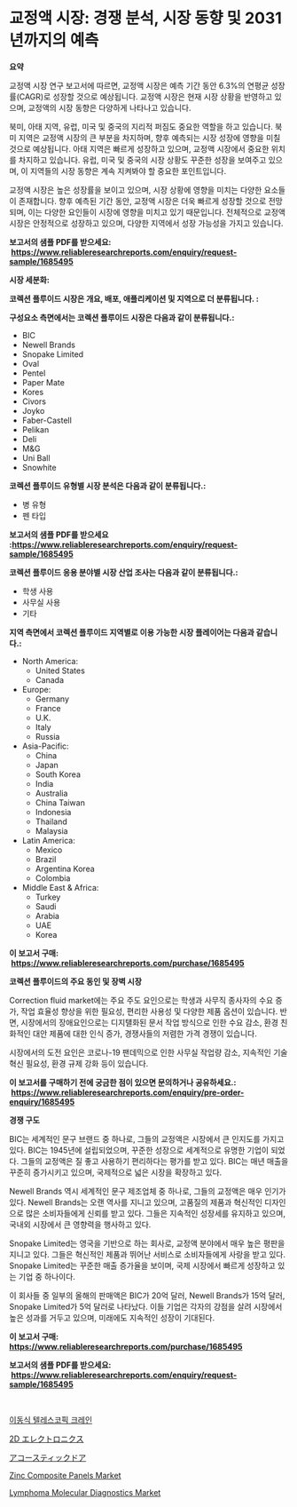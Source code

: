 <p><h1>교정액 시장: 경쟁 분석, 시장 동향 및 2031년까지의 예측</h1></p><p><strong>요약</strong></p>
<p><p>교정액 시장 연구 보고서에 따르면, 교정액 시장은 예측 기간 동안 6.3%의 연평균 성장률(CAGR)로 성장할 것으로 예상됩니다. 교정액 시장은 현재 시장 상황을 반영하고 있으며, 교정액의 시장 동향은 다양하게 나타나고 있습니다.</p><p>북미, 아태 지역, 유럽, 미국 및 중국의 지리적 퍼짐도 중요한 역할을 하고 있습니다. 북미 지역은 교정액 시장의 큰 부분을 차지하며, 향후 예측되는 시장 성장에 영향을 미칠 것으로 예상됩니다. 아태 지역은 빠르게 성장하고 있으며, 교정액 시장에서 중요한 위치를 차지하고 있습니다. 유럽, 미국 및 중국의 시장 상황도 꾸준한 성장을 보여주고 있으며, 이 지역들의 시장 동향은 계속 지켜봐야 할 중요한 포인트입니다.</p><p>교정액 시장은 높은 성장률을 보이고 있으며, 시장 상황에 영향을 미치는 다양한 요소들이 존재합니다. 향후 예측된 기간 동안, 교정액 시장은 더욱 빠르게 성장할 것으로 전망되며, 이는 다양한 요인들이 시장에 영향을 미치고 있기 때문입니다. 전체적으로 교정액 시장은 안정적으로 성장하고 있으며, 다양한 지역에서 성장 가능성을 가지고 있습니다.</p></p>
<p><strong>보고서의 샘플 PDF를 받으세요: &nbsp;<a href="https://www.reliableresearchreports.com/enquiry/request-sample/1685495">https://www.reliableresearchreports.com/enquiry/request-sample/1685495</a></strong></p>
<p><strong>시장 세분화:</strong></p>
<p><strong> 코렉션 플루이드 시장은 개요, 배포, 애플리케이션 및 지역으로 더 분류됩니다. :</strong></p>
<p><strong>구성요소 측면에서는 코렉션 플루이드 시장은 다음과 같이 분류됩니다.:</strong></p>
<p><ul><li>BIC</li><li>Newell Brands</li><li>Snopake Limited</li><li>Oval</li><li>Pentel</li><li>Paper Mate</li><li>Kores</li><li>Civors</li><li>Joyko</li><li>Faber-Castell</li><li>Pelikan</li><li>Deli</li><li>M&G</li><li>Uni Ball</li><li>Snowhite</li></ul></p>
<p><strong> 코렉션 플루이드 유형별 시장 분석은 다음과 같이 분류됩니다.:</strong></p>
<p><ul><li>병 유형</li><li>펜 타입</li></ul></p>
<p><strong>보고서의 샘플 PDF를 받으세요 :<a href="https://www.reliableresearchreports.com/enquiry/request-sample/1685495">https://www.reliableresearchreports.com/enquiry/request-sample/1685495</a></strong></p>
<p><strong> 코렉션 플루이드 응용 분야별 시장 산업 조사는 다음과 같이 분류됩니다.:</strong></p>
<p><ul><li>학생 사용</li><li>사무실 사용</li><li>기타</li></ul></p>
<p><strong>지역 측면에서 코렉션 플루이드 지역별로 이용 가능한 시장 플레이어는 다음과 같습니다.:</strong></p>
<p><ul>
    <li>
        North America:
        <ul>
            <li>United States</li>
            <li>Canada</li>
        </ul>
    </li>
    <li>
        Europe:
        <ul>
            <li>Germany</li>
            <li>France</li>
            <li>U.K.</li>
            <li>Italy</li>
            <li>Russia</li>
        </ul>
    </li>
    <li>
        Asia-Pacific:
        <ul>
            <li>China</li>
            <li>Japan</li>
            <li>South Korea</li>
            <li>India</li>
            <li>Australia</li>
            <li>China Taiwan</li>
            <li>Indonesia</li>
            <li>Thailand</li>
            <li>Malaysia</li>
        </ul>
    </li>
    <li>
        Latin America:
        <ul>
            <li>Mexico</li>
            <li>Brazil</li>
            <li>Argentina Korea</li>
            <li>Colombia</li>
        </ul>
    </li>
    <li>
        Middle East & Africa:
        <ul>
            <li>Turkey</li>
            <li>Saudi</li>
            <li>Arabia</li>
            <li>UAE</li>
            <li>Korea</li>
        </ul>
    </li>
    </ul></p>
<p><strong>이 보고서 구매: &nbsp;<a href="https://www.reliableresearchreports.com/purchase/1685495">https://www.reliableresearchreports.com/purchase/1685495</a></strong></p>
<p><strong>코렉션 플루이드의 주요 동인 및 장벽 시장</strong></p>
<p><p>Correction fluid market에는 주요 주도 요인으로는 학생과 사무직 종사자의 수요 증가, 작업 효율성 향상을 위한 필요성, 편리한 사용성 및 다양한 제품 옵션이 있습니다. 반면, 시장에서의 장애요인으로는 디지턜화된 문서 작업 방식으로 인한 수요 감소, 환경 친화적인 대안 제품에 대한 인식 증가, 경쟁사들의 저렴한 가격 경쟁이 있습니다.</p><p>시장에서의 도전 요인은 코로나-19 팬데믹으로 인한 사무실 작업량 감소, 지속적인 기술 혁신 필요성, 환경 규제 강화 등이 있습니다.</p></p>
<p><strong>이 보고서를 구매하기 전에 궁금한 점이 있으면 문의하거나 공유하세요.: &nbsp;<a href="https://www.reliableresearchreports.com/enquiry/pre-order-enquiry/1685495">https://www.reliableresearchreports.com/enquiry/pre-order-enquiry/1685495</a></strong></p>
<p><strong>경쟁 구도</strong></p>
<p><p>BIC는 세계적인 문구 브랜드 중 하나로, 그들의 교정액은 시장에서 큰 인지도를 가지고 있다. BIC는 1945년에 설립되었으며, 꾸준한 성장으로 세계적으로 유명한 기업이 되었다. 그들의 교정액은 질 좋고 사용하기 편리하다는 평가를 받고 있다. BIC는 매년 매출을 꾸준히 증가시키고 있으며, 국제적으로 넓은 시장을 확장하고 있다.</p><p>Newell Brands 역시 세계적인 문구 제조업체 중 하나로, 그들의 교정액은 매우 인기가 있다. Newell Brands는 오랜 역사를 지니고 있으며, 고품질의 제품과 혁신적인 디자인으로 많은 소비자들에게 신뢰를 받고 있다. 그들은 지속적인 성장세를 유지하고 있으며, 국내외 시장에서 큰 영향력을 행사하고 있다.</p><p>Snopake Limited는 영국을 기반으로 하는 회사로, 교정액 분야에서 매우 높은 평판을 지니고 있다. 그들은 혁신적인 제품과 뛰어난 서비스로 소비자들에게 사랑을 받고 있다. Snopake Limited는 꾸준한 매출 증가율을 보이며, 국제 시장에서 빠르게 성장하고 있는 기업 중 하나이다.</p><p>이 회사들 중 일부의 올해의 판매액은 BIC가 20억 달러, Newell Brands가 15억 달러, Snopake Limited가 5억 달러로 나타났다. 이들 기업은 각자의 강점을 살려 시장에서 높은 성과를 거두고 있으며, 미래에도 지속적인 성장이 기대된다.</p></p>
<p><strong>이 보고서 구매: &nbsp; <a href="https://www.reliableresearchreports.com/purchase/1685495">https://www.reliableresearchreports.com/purchase/1685495</a></strong></p>
<p><strong>보고서의 샘플 PDF를 받으세요: &nbsp;<a href="https://www.reliableresearchreports.com/enquiry/request-sample/1685495">https://www.reliableresearchreports.com/enquiry/request-sample/1685495</a></strong><strong></strong></p>
<p>&nbsp;</p>
<p><p><a href="https://github.com/lkwggful07722/Market-Research-Report-List-1/blob/main/5412921193607.md">이동식 텔레스코픽 크레인</a></p><p><a href="https://github.com/ycmtqqhvk3273/Market-Research-Report-List-1/blob/main/6147028193913.md">2D エレクトロニクス</a></p><p><a href="https://medium.com/@jacksonmith1931/%E3%82%A2%E3%82%B3%E3%83%BC%E3%82%B9%E3%83%86%E3%82%A3%E3%83%83%E3%82%AF%E3%83%89%E3%82%A2%E5%B8%82%E5%A0%B4-%E3%82%BF%E3%82%A4%E3%83%97-%E3%82%A2%E3%83%97%E3%83%AA%E3%82%B1%E3%83%BC%E3%82%B7%E3%83%A7%E3%83%B3-%E5%9C%B0%E7%90%86%E3%81%AB%E3%82%88%E3%82%8B%E5%8C%85%E6%8B%AC%E7%9A%84%E8%A9%95%E4%BE%A1-f5ca17686944">アコースティックドア</a></p><p><a href="https://github.com/ashepherd82/Market-Research-Report-List-3/blob/main/zinc-composite-panels-market.md">Zinc Composite Panels Market</a></p><p><a href="https://pretty-mail-caf.notion.site/Lymphoma-Molecular-Diagnostics-Market-Offer-Valuable-Insights-into-Market-Size-Market-Share-Market-adb8ec10ab7f45a2bb6cd798952b18c9">Lymphoma Molecular Diagnostics Market</a></p></p>